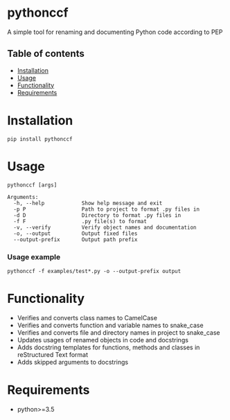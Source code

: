 # pythonccf

A simple tool for renaming and documenting Python code according to PEP

## Table of contents

* [Installation](#installation)
* [Usage](#usage)
* [Functionality](#functionality)
* [Requirements](#requirements)

# Installation

    pip install pythonccf

# Usage

    pythonccf [args]
      
    Arguments:  
      -h, --help            Show help message and exit  
      -p P                  Path to project to format .py files in  
      -d D                  Directory to format .py files in  
      -f F                  .py file(s) to format  
      -v, --verify          Verify object names and documentation  
      -o, --output          Output fixed files  
      --output-prefix       Output path prefix
      
### Usage example

    pythonccf -f examples/test*.py -o --output-prefix output
    
# Functionality

- Verifies and converts class names to CamelCase
- Verifies and converts function and variable names to snake_case
- Verifies and converts file and directory names in project to snake_case
- Updates usages of renamed objects in code and docstrings
- Adds docstring templates for functions, methods and classes in reStructured Text format
- Adds skipped arguments to docstrings 

# Requirements

- python>=3.5